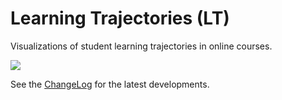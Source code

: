 # Learning Trajectories (LT)
Visualizations of student learning trajectories in online courses.

<a href="https://app.zenhub.com/workspace/o/cns-iu/learning-trajectories"><img src="https://raw.githubusercontent.com/ZenHubIO/support/master/zenhub-badge.png"></a>

See the [ChangeLog](CHANGELOG.md) for the latest developments.
